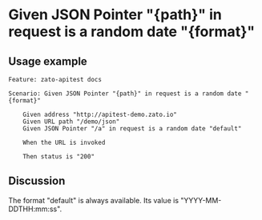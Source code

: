 
Given JSON Pointer "{path}" in request is a random date "{format}"
=============================================================================================================

Usage example
-------------

```
Feature: zato-apitest docs

Scenario: Given JSON Pointer "{path}" in request is a random date "{format}"

    Given address "http://apitest-demo.zato.io"
    Given URL path "/demo/json"
    Given JSON Pointer "/a" in request is a random date "default"

    When the URL is invoked

    Then status is "200"
```

Discussion
----------

The format "default" is always available. Its value is "YYYY-MM-DDTHH:mm:ss".